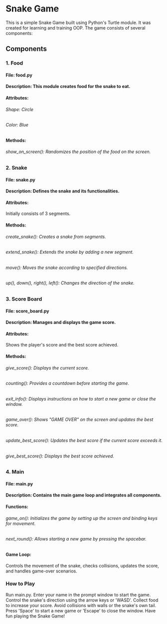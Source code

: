 # Snake Game
This is a simple Snake Game built using Python's Turtle module. It was created for learning and training OOP.
The game consists of several components:
## Components
### 1. Food
#### File: food.py
#### Description: This module creates food for the snake to eat.
#### Attributes:
###### Shape: Circle
###### Color: Blue
#### Methods:
###### show_on_screen(): Randomizes the position of the food on the screen.
### 2. Snake
#### File: snake.py
#### Description: Defines the snake and its functionalities.
#### Attributes:
Initially consists of 3 segments.
#### Methods:
###### create_snake(): Creates a snake from segments.
###### extend_snake(): Extends the snake by adding a new segment.
###### move(): Moves the snake according to specified directions.
###### up(), down(), right(), left(): Changes the direction of the snake.
### 3. Score Board
#### File: score_board.py
#### Description: Manages and displays the game score.
#### Attributes:
Shows the player's score and the best score achieved.
#### Methods:
###### give_score(): Displays the current score.
###### counting(): Provides a countdown before starting the game.
###### exit_info(): Displays instructions on how to start a new game or close the window.
###### game_over(): Shows "GAME OVER" on the screen and updates the best score.
###### update_best_score(): Updates the best score if the current score exceeds it.
###### give_best_score(): Displays the best score achieved.
### 4. Main
#### File: main.py
#### Description: Contains the main game loop and integrates all components.
#### Functions:
###### game_on(): Initializes the game by setting up the screen and binding keys for movement.
###### next_round(): Allows starting a new game by pressing the spacebar.
#### Game Loop:
Controls the movement of the snake, checks collisions, updates the score, and handles game-over scenarios.

### How to Play
Run main.py.
Enter your name in the prompt window to start the game.
Control the snake's direction using the arrow keys or 'WASD'.
Collect food to increase your score.
Avoid collisions with walls or the snake's own tail.
Press 'Space' to start a new game or 'Escape' to close the window.
Have fun playing the Snake Game!
